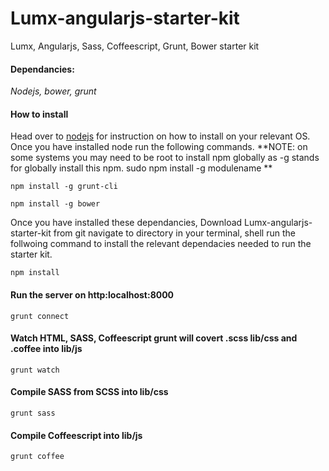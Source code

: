 # Lumx-angularjs-starter-kit
Lumx, Angularjs, Sass, Coffeescript, Grunt, Bower starter kit

#### Dependancies:

*Nodejs, bower, grunt*

#### How to install
Head over to [nodejs](https://nodejs.org) for instruction on how to install on your relevant OS. Once you have installed node run the following commands. **NOTE: on some systems you may need to be root to install npm globally as -g stands for globally install this npm. sudo npm install -g modulename ** 

```
npm install -g grunt-cli
```

```
npm install -g bower
```

Once you have installed these dependancies, Download Lumx-angularjs-starter-kit from git navigate to directory in your terminal, shell run the follwoing command to install the relevant dependacies needed to run the starter kit.


```
npm install
```


#### Run the server on http:localhost:8000

```
grunt connect
```

#### Watch HTML, SASS, Coffeescript grunt will covert .scss lib/css and .coffee into lib/js 

```
grunt watch
```

#### Compile SASS from SCSS into lib/css

```
grunt sass
```

#### Compile Coffeescript into lib/js

```
grunt coffee
```
